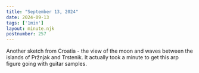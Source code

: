 ```yaml
---
title: "September 13, 2024"
date: 2024-09-13
tags: ['1min']
layout: minute.njk
postnumber: 257
---	
```


Another sketch from Croatia - the view of the moon and waves between the islands of Pržnjak and Trstenik. It actually took a minute to get this arp figure going with guitar samples. 
